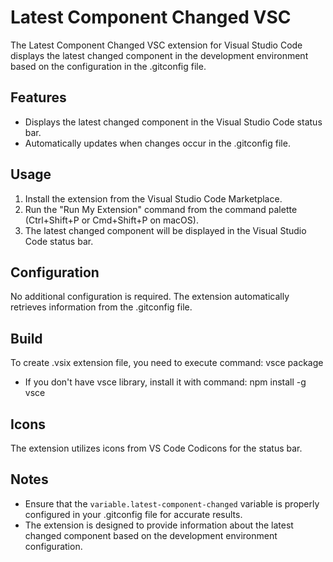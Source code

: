 # Latest Component Changed VSC

The Latest Component Changed VSC extension for Visual Studio Code displays the latest changed component in the development environment based on the configuration in the .gitconfig file.

## Features

- Displays the latest changed component in the Visual Studio Code status bar.
- Automatically updates when changes occur in the .gitconfig file.


## Usage

1. Install the extension from the Visual Studio Code Marketplace.
2. Run the "Run My Extension" command from the command palette (Ctrl+Shift+P or Cmd+Shift+P on macOS).
3. The latest changed component will be displayed in the Visual Studio Code status bar.

## Configuration

No additional configuration is required. The extension automatically retrieves information from the .gitconfig file.

## Build

To create .vsix extension file, you need to execute command: vsce package
- If you don't have vsce library, install it with command: npm install -g vsce

## Icons

The extension utilizes icons from VS Code Codicons for the status bar.

## Notes

- Ensure that the `variable.latest-component-changed` variable is properly configured in your .gitconfig file for accurate results.
- The extension is designed to provide information about the latest changed component based on the development environment configuration.
